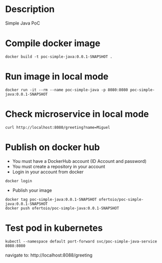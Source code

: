 # Description 
Simple Java PoC 

# Compile docker image
```
docker build -t poc-simple-java:0.0.1-SNAPSHOT .
```

# Run image in local mode
```
docker run -it --rm --name poc-simple-java -p 8080:8080 poc-simple-java:0.0.1-SNAPSHOT
```

# Check microservice in local mode
```
curl http://localhost:8080/greeting?name=Miguel
```

# Publish on docker hub
- You must have a DockerHub account (ID Account and password)
- You must create a repository in your account
- Login in your account from docker

```
docker login
```

- Publish your image

```
docker tag poc-simple-java:0.0.1-SNAPSHOT ofertoio/poc-simple-java:0.0.1-SNAPSHOT
docker push ofertoio/poc-simple-java:0.0.1-SNAPSHOT
```

# Test pod in kubernetes
```
kubectl --namespace default port-forward svc/poc-simple-java-service 8088:8080
```

navigate to: http://localhost:8088/greeting
